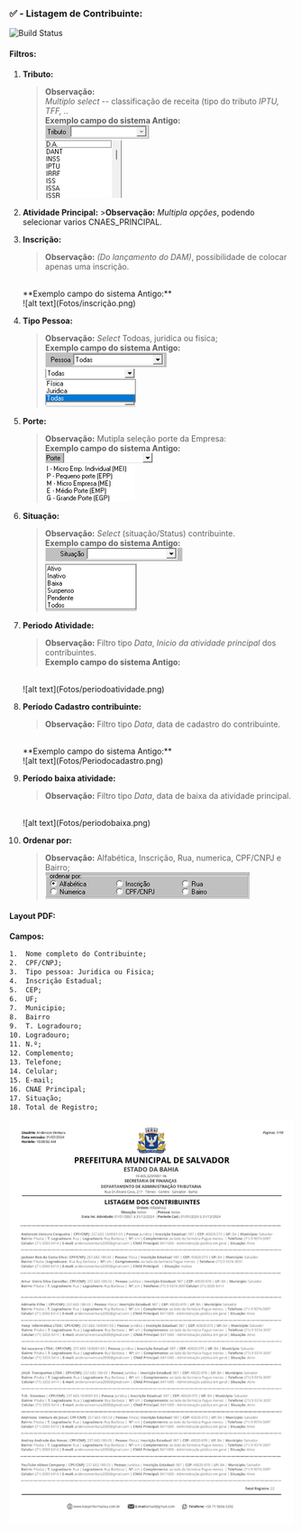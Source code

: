 ### ✅ - Listagem de Contribuinte:
![Build Status](https://travis-ci.org/joemccann/dillinger.svg?branch=master)
#### Filtros:

1.  **Tributo:** 
    >**Observação:** <br>   *Multiplo* _select_ -- classificação de receita (tipo do tributo *IPTU, TFF, ..*<br>
    **Exemplo campo do sistema Antigo:** <br>
    ![alt text](Fotos/image-1.png)<br>
    ![alt text](Fotos/image-2.png)

2.   **Atividade Principal:**
    >**Observação:** _Multipla opções_, podendo selecionar varios CNAES_PRINCIPAL. <br>

3.  **Inscrição:**
    >   **Observação:** *(Do lançamento do DAM)*, possibilidade de colocar apenas uma inscrição.
    <br> 
    **Exemplo campo do sistema Antigo:**  <br> 
    ![alt text](Fotos/inscrição.png) 

4.  **Tipo Pessoa:** 
    >   **Observação:** _Select_ Todoas, juridica ou fisica; <br>
    **Exemplo campo do sistema Antigo:** <br>
    ![alt text](Fotos/pessoa.png)<br>
    ![alt text](Fotos/Tipopessoa.png)


5. **Porte:** 
    > **Observação:** Mutipla seleção porte da Empresa: <br>
    **Exemplo campo do sistema Antigo:** <br>
    ![alt text](Fotos/porte.png)<br>
    ![alt text](Fotos/tipoporte.png)

6.  **Situação:**
    > **Observação:** _Select_ (situação/Status) contribuinte.<br>
    **Exemplo campo do sistema Antigo:** <br>
    ![alt text](Fotos/situação.png)<br>
    ![alt text](Fotos/Tiposituação.png)

7.  **Periodo Atividade:** 
    >   **Observação:** Filtro tipo _Data_, _Inicio da atividade principal_ dos contribuintes. <br>
    **Exemplo campo do sistema Antigo:** 
    <br>
    ![alt text](Fotos/periodoatividade.png)

8.  **Período Cadastro contribuinte:** 
    >   **Observação:** Filtro tipo _Data_, data de cadastro do contribuinte.
    <br>
    **Exemplo campo do sistema Antigo:**
    <br> 
    ![alt text](Fotos/Periodocadastro.png)

9.  **Período baixa atividade:**
    >   **Observação:** Filtro tipo _Data_, data de baixa da atividade principal. 
    <br>
    ![alt text](Fotos/periodobaixa.png)

10. **Ordenar por:**
    >   **Observação:** Alfabética, Inscrição, Rua, numerica, CPF/CNPJ e Bairro;<br> 
    ![alt text](Fotos/ordenar.png)    


####   Layout PDF:
**Campos:** 
```
1.  Nome completo do Contribuinte;
2.  CPF/CNPJ;
3.  Tipo pessoa: Juridica ou Fisica;
4.  Inscrição Estadual;
5.  CEP;
6.  UF;
7.  Municipio;
8.  Bairro 
9.  T. Logradouro;
10. Logradouro;
11. N.º; 
12. Complemento;
13. Telefone;
14. Celular;
15. E-mail;
16. CNAE Principal;
17. Situação;
18. Total de Registro;
```
![alt text](Fotos/Listagem%20dos%20contribuinte.png)